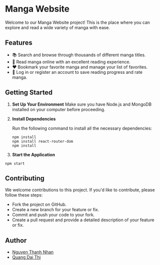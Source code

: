 # Manga Website

Welcome to our Manga Website project! This is the place where you can explore and read a wide variety of manga with ease.

## Features
- 📚 Search and browse through thousands of different manga titles.
- 📖 Read manga online with an excellent reading experience.
- ❤️ Bookmark your favorite manga and manage your list of favorites.
- 👤 Log in or register an account to save reading progress and rate manga.

## Getting Started
1. **Set Up Your Environment**
  Make sure you have Node.js and MongoDB installed on your computer before proceeding.
2. **Install Dependencies**

   Run the following command to install all the necessary dependencies:

   ```shell
   npm install
   npm install react-router-dom
   npm install
   
3. **Start the Application**
```shell
npm start
```

## Contributing
We welcome contributions to this project. If you'd like to contribute, please follow these steps:

+ Fork the project on GitHub.
+ Create a new branch for your feature or fix.
+ Commit and push your code to your fork.
+ Create a pull request and provide a detailed description of your feature or fix.

## Author 
- [Nguyen Thanh Nhan](https://www.facebook.com/UIT.NTN.13)
- [Quang Dai Thi](https://www.facebook.com/profile.php?id=100005905815003)
